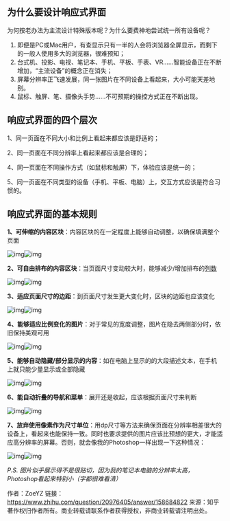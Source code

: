 ## 为什么要设计响应式界面

为何按老办法为主流设计特殊版本呢？为什么要费神地尝试统一所有设备呢？

1. 即便是PC或Mac用户，有查显示只有一半的人会将浏览器全屏显示，而剩下的一般人使用多大的浏览器，很难预知；
2. 台式机、投影、电视、笔记本、手机、平板、手表、VR……智能设备正在不断增加，“主流设备”的概念正在消失；
3. 屏幕分辨率正飞速发展，同一张图片在不同设备上看起来，大小可能天差地别。
4. 鼠标、触屏、笔、摄像头手势……不可预期的操控方式正在不断出现。

## 响应式界面的四个层次

1、同一页面在不同大小和比例上看起来都应该是舒适的；

2、同一页面在不同分辨率上看起来都应该是合理的；

4、同一页面在不同操作方式（如鼠标和触屏）下，体验应该是统一的；

5、同一页面在不同类型的设备（手机、平板、电脑）上，交互方式应该是符合习惯的。

## 响应式界面的基本规则

**1、可伸缩的内容区块**：内容区块的在一定程度上能够自动调整，以确保填满整个页面

![img](https://pic1.zhimg.com/50/v2-3c747ec1623adf5cb0a9597f8e3b64a4_720w.jpg?source=1940ef5c)![img](https://pic1.zhimg.com/80/v2-3c747ec1623adf5cb0a9597f8e3b64a4_720w.jpg?source=1940ef5c)

**2、可自由排布的内容区块**：当页面尺寸变动较大时，能够减少/增加排布的[列数](https://www.zhihu.com/search?q=列数&search_source=Entity&hybrid_search_source=Entity&hybrid_search_extra={"sourceType"%3A"answer"%2C"sourceId"%3A158684822})

![img](https://pica.zhimg.com/50/v2-c9faf341c5472409ec27779519a18e2b_720w.jpg?source=1940ef5c)![img](https://pica.zhimg.com/80/v2-c9faf341c5472409ec27779519a18e2b_720w.jpg?source=1940ef5c)

**3、适应页面尺寸的边距**：到页面尺寸发生更大变化时，区块的边距也应该变化

![img](https://pic1.zhimg.com/50/v2-9264abc812f40439a356176aeace6bc6_720w.jpg?source=1940ef5c)![img](https://pic1.zhimg.com/80/v2-9264abc812f40439a356176aeace6bc6_720w.jpg?source=1940ef5c)

**4、能够适应比例变化的图片**：对于常见的宽度调整，图片在隐去两侧部分时，依旧保持美观可用

![img](https://pic2.zhimg.com/50/v2-256f319a4fbf8158f6379c26e00c9aea_720w.jpg?source=1940ef5c)![img](https://pic2.zhimg.com/80/v2-256f319a4fbf8158f6379c26e00c9aea_720w.jpg?source=1940ef5c)

**5、能够自动隐藏/部分显示的内容**：如在电脑上显示的的大段描述文本，在手机上就只能少量显示或全部隐藏

![img](https://pic3.zhimg.com/50/v2-a8625e961a3e34a1f133bf9173a4930d_720w.jpg?source=1940ef5c)![img](https://pic3.zhimg.com/80/v2-a8625e961a3e34a1f133bf9173a4930d_720w.jpg?source=1940ef5c)

**6、能自动折叠的导航和菜单**：展开还是收起，应该根据页面尺寸来判断

![img](https://pic3.zhimg.com/50/v2-ff281afbee782a94f4c7f58e02d7f05d_720w.jpg?source=1940ef5c)![img](https://pic3.zhimg.com/80/v2-ff281afbee782a94f4c7f58e02d7f05d_720w.jpg?source=1940ef5c)

**7、放弃使用像素作为尺寸单位**：用dp尺寸等方法来确保页面在分辨率相差很大的设备上，看起来也能保持一致。同时也要求提供的图片应该比预想的更大，才能适应高分辨率的屏幕。否则，就会像我的Photoshop一样出现一下这种情况：

![img](https://pic1.zhimg.com/50/v2-2aa66872b568e8d9fe04a87352b5dfb8_720w.jpg?source=1940ef5c)![img](https://pic1.zhimg.com/80/v2-2aa66872b568e8d9fe04a87352b5dfb8_720w.jpg?source=1940ef5c)

*P.S. 图片似乎展示得不是很贴切，因为我的笔记本电脑的分辨率太高，Photoshop看起来特别小（字都很难看清）*

作者：ZoeYZ
链接：https://www.zhihu.com/question/20976405/answer/158684822
来源：知乎
著作权归作者所有。商业转载请联系作者获得授权，非商业转载请注明出处。